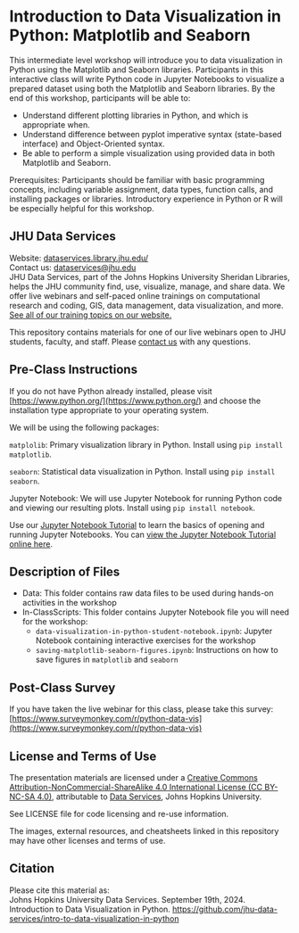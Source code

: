 # Introduction to Data Visualization in Python: Matplotlib and Seaborn
This intermediate level workshop will introduce you to data visualization in Python using the Matplotlib and Seaborn libraries. Participants in this interactive class will write Python code in Jupyter Notebooks to visualize a prepared dataset using both the Matplotlib and Seaborn libraries. By the end of this workshop, participants will be able to:  
- Understand different plotting libraries in Python, and which is appropriate when.
- Understand difference between pyplot imperative syntax (state-based interface) and Object-Oriented syntax.
- Be able to perform a simple visualization using provided data in both Matplotlib and Seaborn.

Prerequisites: Participants should be familiar with basic programming concepts, including variable assignment, data types, function calls, and installing packages or libraries. Introductory experience in Python or R will be especially helpful for this workshop.   

## JHU Data Services   
Website: [dataservices.library.jhu.edu/](https://dataservices.library.jhu.edu/)   
Contact us: [dataservices@jhu.edu](mailto:dataservices@jhu.edu)   
JHU Data Services, part of the Johns Hopkins University Sheridan Libraries, helps the JHU community find, use, visualize, manage, and share data. We offer live webinars and self-paced online trainings on computational research and coding, GIS, data management, data visualization, and more. [See all of our training topics on our website.](https://dataservices.library.jhu.edu/training-workshops/)   

This repository contains materials for one of our live webinars open to JHU students, faculty, and staff. Please [contact us](mailto:dataservices@jhu.edu) with any questions.

## Pre-Class Instructions
If you do not have Python already installed, please visit [https://www.python.org/](https://www.python.org/) and choose the installation type appropriate to your operating system.

We will be using the following packages:

`matplolib`: Primary visualization library in Python. Install using `pip install matplotlib`. 

`seaborn`: Statistical data visualization in Python. Install using `pip install seaborn`.

Jupyter Notebook: We will use Jupyter Notebook for running Python code and viewing our resulting plots. Install using `pip install notebook`.

Use our [Jupyter Notebook Tutorial](https://github.com/jhu-data-services/python-installation-instructions/tree/main/jupyter-notebook-tutorial) to learn the basics of opening and running Jupyter Notebooks. You can [view the Jupyter Notebook Tutorial online here](https://nbviewer.org/github/jhu-data-services/python-installation-instructions/blob/main/jupyter-notebook-tutorial/JupyterNotebookTutorial.ipynb). 

## Description of Files
- Data: This folder contains raw data files to be used during hands-on activities in the workshop
- In-ClassScripts: This folder contains Jupyter Notebook file you will need for the workshop:
    - `data-visualization-in-python-student-notebook.ipynb`: Jupyter Notebook containing interactive exercises for the workshop
    - `saving-matplotlib-seaborn-figures.ipynb`: Instructions on how to save figures in `matplotlib` and `seaborn`

## Post-Class Survey
If you have taken the live webinar for this class, please take this survey: [https://www.surveymonkey.com/r/python-data-vis](https://www.surveymonkey.com/r/python-data-vis)


## License and Terms of Use
The presentation materials are licensed under a [Creative Commons Attribution-NonCommercial-ShareAlike 4.0 International License (CC BY-NC-SA 4.0)](https://creativecommons.org/licenses/by-nc-sa/4.0/), attributable to [Data Services](https://dataservices.library.jhu.edu/), Johns Hopkins University.   

See LICENSE file for code licensing and re-use information.   

The images, external resources, and cheatsheets linked in this repository may have other licenses and terms of use.


## Citation
Please cite this material as:    
Johns Hopkins University Data Services. September 19th, 2024. Introduction to Data Visualization in Python. https://github.com/jhu-data-services/intro-to-data-visualization-in-python
